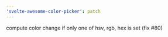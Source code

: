 ```yaml
---
'svelte-awesome-color-picker': patch
---
```


compute color change if only one of hsv, rgb, hex is set (fix #80)

